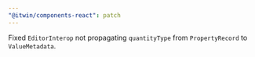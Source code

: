 ```yaml
---
"@itwin/components-react": patch
---
```


Fixed `EditorInterop` not propagating `quantityType` from `PropertyRecord` to `ValueMetadata`.
